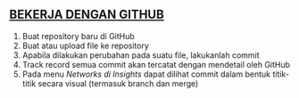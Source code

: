 ## [BEKERJA DENGAN GITHUB](https://youtu.be/Q3Id0DgcrXY)

1. Buat repository baru di GitHub
2. Buat atau upload file ke repository
3. Apabila dilakukan perubahan pada suatu file, lakukanlah commit
4. Track record semua commit akan tercatat dengan mendetail oleh GitHub
5. Pada menu _Networks di Insights_ dapat dilihat commit dalam bentuk titik-titik secara visual (termasuk branch dan merge)

